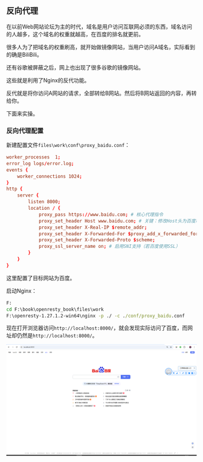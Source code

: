 ## 反向代理

在以前Web网站论坛为主的时代，域名是用户访问互联网必须的东西，域名访问的人越多，这个域名的权重就越高，在百度的排名就更前。

很多人为了把域名的权重刷高，就开始做镜像网站，当用户访问A域名，实际看到的确是BiliBili。

还有谷歌被屏蔽之后，网上也出现了很多谷歌的镜像网站。

这些就是利用了Nginx的反代功能。

反代就是将你访问A网站的请求，全部转给B网站。然后将B网站返回的内容，再转给你。

下面来实操。

### 反向代理配置

新建配置文件`files\work\conf\proxy_baidu.conf`：

```conf
worker_processes  1;
error_log logs/error.log;
events {
    worker_connections 1024;
}
http {
    server {
        listen 8000;
        location / {
            proxy_pass https://www.baidu.com; # 核心代理指令
            proxy_set_header Host www.baidu.com; # 关键：修改Host头为百度域名
            proxy_set_header X-Real-IP $remote_addr;
            proxy_set_header X-Forwarded-For $proxy_add_x_forwarded_for;
            proxy_set_header X-Forwarded-Proto $scheme;
            proxy_ssl_server_name on; # 启用SNI支持（若百度使用SSL）
        }
    }
}
```

这里配置了目标网站为百度。

启动Nginx：

```bat
F:
cd F:\book\openresty_book\files\work
F:\openresty-1.27.1.2-win64\nginx -p ./ -c ./conf/proxy_baidu.conf
```

现在打开浏览器访问`http://localhost:8000/`，就会发现实际访问了百度，而网址却仍然是`http://localhost:8000/`。

![](../../imgs/openresty/proxy_baidu.png)